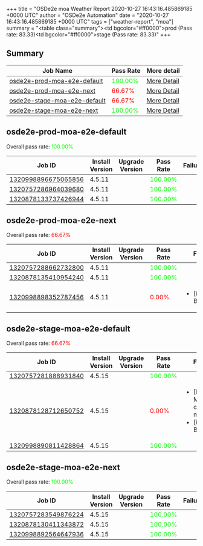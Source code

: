 +++
title = "OSDe2e moa Weather Report 2020-10-27 16:43:16.485869185 +0000 UTC"
author = "OSDe2e Automation"
date = "2020-10-27 16:43:16.485869185 +0000 UTC"
tags = ["weather-report", "moa"]
summary = "<table class=\"summary\"><tr><td bgcolor=\"#ff0000\"></td><td>prod (Pass rate: 83.33)</td></tr><tr><td bgcolor=\"#ff0000\"></td><td>stage (Pass rate: 83.33)</td></tr></table>"
+++
## Summary

| Job Name | Pass Rate | More detail |
|----------|-----------|-------------|
|[osde2e-prod-moa-e2e-default](https://prow.svc.ci.openshift.org/?job=osde2e-prod-moa-e2e-default)| <span style="color:#01fe00;">100.00%</span>|[More Detail](#osde2e-prod-moa-e2e-default)|
|[osde2e-prod-moa-e2e-next](https://prow.svc.ci.openshift.org/?job=osde2e-prod-moa-e2e-next)| <span style="color:#ff0000;">66.67%</span>|[More Detail](#osde2e-prod-moa-e2e-next)|
|[osde2e-stage-moa-e2e-default](https://prow.svc.ci.openshift.org/?job=osde2e-stage-moa-e2e-default)| <span style="color:#ff0000;">66.67%</span>|[More Detail](#osde2e-stage-moa-e2e-default)|
|[osde2e-stage-moa-e2e-next](https://prow.svc.ci.openshift.org/?job=osde2e-stage-moa-e2e-next)| <span style="color:#01fe00;">100.00%</span>|[More Detail](#osde2e-stage-moa-e2e-next)|



## osde2e-prod-moa-e2e-default

Overall pass rate: <span style="color:#01fe00;">100.00%</span>

| Job ID | Install Version | Upgrade Version | Pass Rate | Failures |
|--------|-----------------|-----------------|-----------|----------|
[1320998896675065856](https://prow.ci.openshift.org/view/gs/origin-ci-test/logs/osde2e-prod-moa-e2e-default/1320998896675065856) | 4.5.11 |  | <span style="color:#01fe00;">100.00%</span>|
[1320757286964039680](https://prow.ci.openshift.org/view/gs/origin-ci-test/logs/osde2e-prod-moa-e2e-default/1320757286964039680) | 4.5.11 |  | <span style="color:#01fe00;">100.00%</span>|
[1320878133737426944](https://prow.ci.openshift.org/view/gs/origin-ci-test/logs/osde2e-prod-moa-e2e-default/1320878133737426944) | 4.5.11 |  | <span style="color:#01fe00;">100.00%</span>|



## osde2e-prod-moa-e2e-next

Overall pass rate: <span style="color:#ff0000;">66.67%</span>

| Job ID | Install Version | Upgrade Version | Pass Rate | Failures |
|--------|-----------------|-----------------|-----------|----------|
[1320757288662732800](https://prow.ci.openshift.org/view/gs/origin-ci-test/logs/osde2e-prod-moa-e2e-next/1320757288662732800) | 4.5.11 |  | <span style="color:#01fe00;">100.00%</span>|
[1320878135410954240](https://prow.ci.openshift.org/view/gs/origin-ci-test/logs/osde2e-prod-moa-e2e-next/1320878135410954240) | 4.5.11 |  | <span style="color:#01fe00;">100.00%</span>|
[1320998898352787456](https://prow.ci.openshift.org/view/gs/origin-ci-test/logs/osde2e-prod-moa-e2e-next/1320998898352787456) | 4.5.11 |  | <span style="color:#ff0000;">0.00%</span>|<ul><li>[install] BeforeSuite</li></ul>



## osde2e-stage-moa-e2e-default

Overall pass rate: <span style="color:#ff0000;">66.67%</span>

| Job ID | Install Version | Upgrade Version | Pass Rate | Failures |
|--------|-----------------|-----------------|-----------|----------|
[1320757281888931840](https://prow.ci.openshift.org/view/gs/origin-ci-test/logs/osde2e-stage-moa-e2e-default/1320757281888931840) | 4.5.15 |  | <span style="color:#01fe00;">100.00%</span>|
[1320878128712650752](https://prow.ci.openshift.org/view/gs/origin-ci-test/logs/osde2e-stage-moa-e2e-default/1320878128712650752) | 4.5.15 |  | <span style="color:#ff0000;">0.00%</span>|<ul><li>[Log Metrics] cluster-mgmt-500</li><li>[install] BeforeSuite</li></ul>
[1320998890811428864](https://prow.ci.openshift.org/view/gs/origin-ci-test/logs/osde2e-stage-moa-e2e-default/1320998890811428864) | 4.5.15 |  | <span style="color:#01fe00;">100.00%</span>|



## osde2e-stage-moa-e2e-next

Overall pass rate: <span style="color:#01fe00;">100.00%</span>

| Job ID | Install Version | Upgrade Version | Pass Rate | Failures |
|--------|-----------------|-----------------|-----------|----------|
[1320757283549876224](https://prow.ci.openshift.org/view/gs/origin-ci-test/logs/osde2e-stage-moa-e2e-next/1320757283549876224) | 4.5.15 |  | <span style="color:#01fe00;">100.00%</span>|
[1320878130411343872](https://prow.ci.openshift.org/view/gs/origin-ci-test/logs/osde2e-stage-moa-e2e-next/1320878130411343872) | 4.5.15 |  | <span style="color:#01fe00;">100.00%</span>|
[1320998892564647936](https://prow.ci.openshift.org/view/gs/origin-ci-test/logs/osde2e-stage-moa-e2e-next/1320998892564647936) | 4.5.15 |  | <span style="color:#01fe00;">100.00%</span>|



